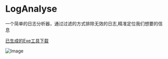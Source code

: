 # LogAnalyse
一个简单的日志分析器，通过过滤的方式排除无效的日志,精准定位我们想要的信息


[已生成的Exe工具下载](https://github.com/ftmtshuashua/LogAnalyse/Release/LogAnalyse.7z)


![Image](https://github.com/ftmtshuashua/LogAnalyse/ico.png)